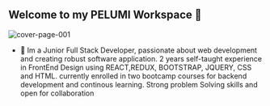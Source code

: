 ## Welcome to my PELUMI Workspace 👋

![cover-page-001](https://github.com/user-attachments/assets/7c79fc3d-6738-44b2-a809-8c7892e1aaf8)

- 🔭 Im a Junior Full Stack Developer, passionate about web development and creating robust software application. 2 years self-taught experience in FrontEnd Design using REACT,REDUX, BOOTSTRAP, JQUERY, CSS and HTML. currently enrolled in two bootcamp courses for backend development and continous learning. Strong problem Solving skills and open for collaboration
<!--
